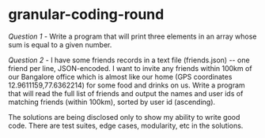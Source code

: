 # granular-coding-round

*Question 1* - Write a program that will print three elements in an array whose sum is 
equal to a given number.

*Question 2* - I have some friends records in a text file (friends.json) -- one friend 
per line, JSON-encoded. I want to invite any friends within 100km of our 
Bangalore office which is almost like our home (GPS coordinates 
12.9611159,77.6362214) for some food and drinks on us. Write a program that 
will read the full list of friends and output the names and user ids of 
matching friends (within 100km), sorted by user id (ascending).

The solutions are being disclosed only to show my ability to write good code. There are test suites, edge cases, modularity, etc in the solutions.
